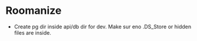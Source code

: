 # Roomanize

* Create pg dir inside api/db dir for dev. Make sur eno .DS_Store or hidden files are inside.

